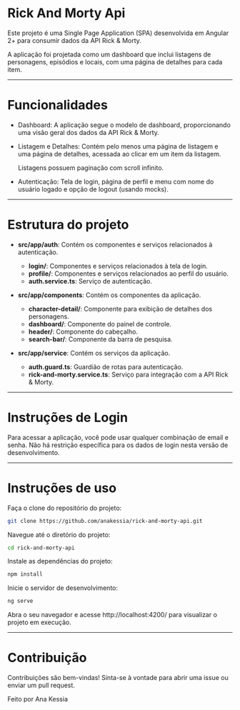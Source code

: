 # Rick And Morty Api
<p>Este projeto é uma Single Page Application (SPA) desenvolvida em Angular 2+ para consumir dados da API Rick & Morty.</p> 
<p>A aplicação foi projetada como um dashboard que inclui listagens de personagens, episódios e locais, com uma página de detalhes para cada item.</p>
<hr>

# Funcionalidades

- Dashboard: A aplicação segue o modelo de dashboard, proporcionando uma visão geral dos dados da API Rick & Morty.
- Listagem e Detalhes: Contém pelo menos uma página de listagem e uma página de detalhes, acessada ao clicar em um item da listagem.
  <p>Listagens possuem paginação com scroll infinito.</p>

- Autenticação: Tela de login, página de perfil e menu com nome do usuário logado e opção de logout (usando mocks).

<hr>

# Estrutura do projeto

- **src/app/auth**: Contém os componentes e serviços relacionados à autenticação.
  - **login/**: Componentes e serviços relacionados à tela de login.
  - **profile/**: Componentes e serviços relacionados ao perfil do usuário.
  - **auth.service.ts**: Serviço de autenticação.

- **src/app/components**: Contém os componentes da aplicação.
  - **character-detail/**: Componente para exibição de detalhes dos personagens.
  - **dashboard/**: Componente do painel de controle.
  - **header/**: Componente do cabeçalho.
  - **search-bar/**: Componente da barra de pesquisa.
    
- **src/app/service**: Contém os serviços da aplicação.
  - **auth.guard.ts**: Guardião de rotas para autenticação.
  - **rick-and-morty.service.ts**: Serviço para integração com a API Rick & Morty.
<hr>

# Instruções de Login

Para acessar a aplicação, você pode usar qualquer combinação de email e senha. Não há restrição específica para os dados de login nesta versão de desenvolvimento.
<hr>

# Instruções de uso
  Faça o clone do repositório do projeto:
```sh
git clone https://github.com/anakessia/rick-and-morty-api.git
```

Navegue até o diretório do projeto:
```sh
cd rick-and-morty-api
```

Instale as dependências do projeto:
```sh
npm install
```
Inicie o servidor de desenvolvimento: 
```sh
ng serve
```

Abra o seu navegador e acesse http://localhost:4200/ para visualizar o projeto em execução.
<hr>

# Contribuição
<p>Contribuições são bem-vindas! Sinta-se à vontade para abrir uma issue ou enviar um pull request.</p>

<p>Feito por Ana Kessia</p>



